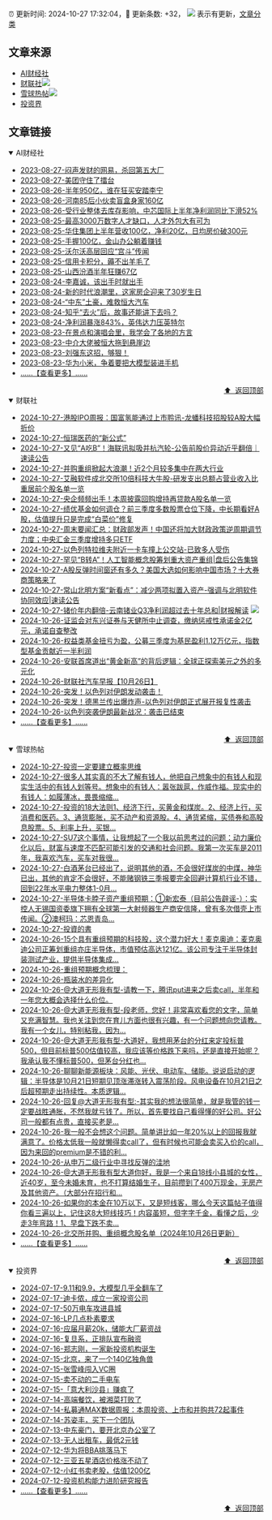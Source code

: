 ##

:alarm_clock: 更新时间: 2024-10-27 17:32:04，:rocket: 更新条数: +32， ![](/assets/dot.png) 表示有更新，[文章分类](/TAGS.md)

## 文章来源

- [AI财经社](#ai财经社)  
- [财联社](#财联社)![](/assets/dot.png)   
- [雪球热帖](#雪球热帖)![](/assets/dot.png)   
- [投资界](#投资界)  

## 文章链接

<details open>
<summary id="ai财经社">
 AI财经社
</summary>


- [2023-08-27-闷声发财的网易，杀回第五大厂](https://www.aicaijing.com.cn/article/18610)  
- [2023-08-27-美团守住了擂台](https://www.aicaijing.com.cn/article/18611)  
- [2023-08-26-半年950亿，谁在狂买安踏李宁](https://www.aicaijing.com.cn/article/18607)  
- [2023-08-26-河南85后小伙卖盲盒身家160亿](https://www.aicaijing.com.cn/article/18608)  
- [2023-08-26-受行业整体去库存影响，中芯国际上半年净利润同比下滑52%](https://www.aicaijing.com.cn/article/18609)  
- [2023-08-25-最高3000万数字人才缺口，人才外包大有可为](https://www.aicaijing.com.cn/article/18601)  
- [2023-08-25-华住集团上半年营收100亿，净利20亿，日均房价破300元](https://www.aicaijing.com.cn/article/18602)  
- [2023-08-25-手握100亿，金山办公躺着赚钱](https://www.aicaijing.com.cn/article/18603)  
- [2023-08-25-沃尔沃高层回应“宫斗”传闻](https://www.aicaijing.com.cn/article/18604)  
- [2023-08-25-信用卡积分，薅不出羊毛了](https://www.aicaijing.com.cn/article/18605)  
- [2023-08-25-山西汾酒半年狂赚67亿](https://www.aicaijing.com.cn/article/18606)  
- [2023-08-24-李嘉诚，该出手时就出手](https://www.aicaijing.com.cn/article/18596)  
- [2023-08-24-新的时代浪潮里，这家房企迎来了30岁生日](https://www.aicaijing.com.cn/article/18597)  
- [2023-08-24-“中东”土豪，难救恒大汽车](https://www.aicaijing.com.cn/article/18598)  
- [2023-08-24-知乎“去火”后，故事还能讲下去吗？](https://www.aicaijing.com.cn/article/18599)  
- [2023-08-24-净利润暴涨843%，英伟达力压英特尔](https://www.aicaijing.com.cn/article/18600)  
- [2023-08-23-在景点和演唱会里，我学会了各地的方言](https://www.aicaijing.com.cn/article/18591)  
- [2023-08-23-中介大佬被恒大拖到悬崖边](https://www.aicaijing.com.cn/article/18592)  
- [2023-08-23-刘强东这招，够狠！](https://www.aicaijing.com.cn/article/18593)  
- [2023-08-23-华为小米，争着要把大模型装进手机](https://www.aicaijing.com.cn/article/18594)  
- [......【查看更多】......](/details/AI财经社.md)

<div align="right"><a href="#文章来源">⬆ &nbsp;返回顶部</a></div>
</details>

<details open>
<summary id="财联社">
 财联社
</summary>


- [2024-10-27-港股IPO周报：国富氢能通过上市聆讯-龙蟠科技招股较A股大幅折价](https://www.cls.cn/detail/1838590)  
- [2024-10-27-恒瑞医药的“新公式”](https://www.cls.cn/detail/1838789)  
- [2024-10-27-又见“A吃B”！海联讯拟吸并杭汽轮-公告前股价异动近乎翻倍｜速读公告](https://www.cls.cn/detail/1838787)  
- [2024-10-27-并购重组掀起大浪潮！近2个月较多集中在两大行业](https://www.cls.cn/detail/1838782)  
- [2024-10-27-艾融软件成北交所10倍科技大牛股-研发支出总额占营业收入比重居前个股名单一览](https://www.cls.cn/detail/1838771)  
- [2024-10-27-央企频频出手！本周披露回购增持再贷款A股名单一览](https://www.cls.cn/detail/1838594)  
- [2024-10-27-绩优基金如何调仓？前三季度多数股票仓位下降，中长期看好A股，估值提升只是完成“白菜价”修复](https://www.cls.cn/detail/1838643)  
- [2024-10-27-周末要闻汇总：财政部发声！中国还将加大财政政策逆周期调节力度；中央汇金三季度增持多只ETF](https://www.cls.cn/detail/1838662)  
- [2024-10-27-以色列特拉维夫附近一卡车撞上公交站-已致多人受伤](https://www.cls.cn/detail/1838686)  
- [2024-10-27-罕见“B转A”！人工智能概念股筹划重大资产重组|盘后公告集锦](https://www.cls.cn/detail/1838792)  
- [2024-10-27-A股反弹时间窗还有多久？美国大选如何影响中国市场？十大券商策略来了](https://www.cls.cn/detail/1838815)  
- [2024-10-27-常山北明方案“新看点”：减少两项拟置入资产-强调与北明软件协同效应|速读公告](https://www.cls.cn/detail/1838855)  
- [2024-10-27-锗价年内翻倍-云南锗业Q3净利润超过去十年总和|财报解读](https://www.cls.cn/detail/1838858) ![](/assets/new.png)  
- [2024-10-26-证监会对东兴证券与天健所中止调查，缴纳惩戒性承诺金2亿元，承诺自查整改](https://www.cls.cn/detail/1838307)  
- [2024-10-26-权益类基金扭亏为盈，公募三季度为基民盈利1.12万亿元，指数型基金贡献近一半利润](https://www.cls.cn/detail/1838306)  
- [2024-10-26-安联首席道出“黄金新高”的背后逻辑：全球正探索美元之外的多元化](https://www.cls.cn/detail/1838310)  
- [2024-10-26-财联社汽车早报【10月26日】](https://www.cls.cn/detail/1838244)  
- [2024-10-26-突发！以色列对伊朗发动袭击！](https://www.cls.cn/detail/1838237)  
- [2024-10-26-突发！德黑兰传出爆炸声-以色列对伊朗正式展开报复性袭击](https://www.cls.cn/detail/1838252)  
- [2024-10-26-以色列突袭伊朗最新战况：袭击已结束](https://www.cls.cn/detail/1838297)  
- [......【查看更多】......](/details/财联社.md)

<div align="right"><a href="#文章来源">⬆ &nbsp;返回顶部</a></div>
</details>

<details open>
<summary id="雪球热帖">
 雪球热帖
</summary>


- [2024-10-27-投资一定要建立概率思维](https://xueqiu.com/6146592061/309738478)  
- [2024-10-27-很多人其实真的不大了解有钱人，他把自己想象中的有钱人和现实生活中的有钱人划等号。想象中的有钱人：嚣张跋扈，作威作福。现实中的有钱人：如履薄冰，畏畏缩缩...](https://xueqiu.com/6876843497/309744160)  
- [2024-10-27-投资的18大法则1、经济下行，买黄金和煤炭。2、经济上行，买消费和医药。3、通货膨胀，买不动产和资源股。4、通货紧缩，买债券和高股息股票。5、利率上升，买银...](https://xueqiu.com/3177835719/309728115)  
- [2024-10-27-SU7这个事情，让我想起了一个我以前思考过的问题：动力廉价化以后，财富与速度不匹配可能引发的交通和社会问题。我第一次买车是2011年，我喜欢汽车，买车对我很...](https://xueqiu.com/6876843497/309727373)  
- [2024-10-27-白酒茅台已经出了，说明其他的酒，不会很好煤炭的中煤，神华已出，其他的肯定不会很好，不能赌钢铁三季报要完全回避计算机行业不错，回到22年水平电力整体1-0月...](https://xueqiu.com/8790885129/309735192)  
- [2024-10-27-半导体卡脖子资产重组预期：①新宏泰（目前公告辟谣-）：实控人无锡国资委旗下拥有全球第一大射频器生产商安信隆，曾有多次借壳上市传闻。②澳柯玛：芯恩青岛...](https://xueqiu.com/5849638862/309746159)  
- [2024-10-27-投資的書](https://xueqiu.com/4138302318/309769845)  
- [2024-10-26-15个具有重组预期的科技股，这个潜力好大！麦克奥迪：麦克奥迪公司正筹划重组亦庄半导体，市值预估高达121亿。该公司专注于半导体封装测试产业，提供半导体集成...](https://xueqiu.com/7581902414/309687317)  
- [2024-10-26-重组预期概念梳理：](https://xueqiu.com/4185949384/309713753)  
- [2024-10-26-瓶装水的差异化](https://xueqiu.com/8745459979/309690963)  
- [2024-10-26-@大道无形我有型-请教一下，腾讯put进来之后卖call，半年和一年您大概会选择什么价位。](https://xueqiu.com/6030850692/309685543)  
- [2024-10-26-@大道无形我有型-段老师，您好！非常喜欢看您的文字，简单又充满智慧。我也关注到您在育儿方面也很有兴趣，有一个问题想向您请教。我有一个女儿，特别粘我，因为...](https://xueqiu.com/9336837899/309682878)  
- [2024-10-26-@大道无形我有型-大道好，我想用茅台的分红来定投标普500，但目前标普500估值较高，我应该等价格跌下来吗，还是直接开始呢？我承认我不懂标普500，但茅台分红也...](https://xueqiu.com/1376507766/309679985)  
- [2024-10-26-聊聊新能源板块：风能、光伏、电动车、储能。说说启动的逻辑：半导体是10月21日短期见顶涨滞涨转入震荡阶段。风电设备在10月21日之后超预期走出持续性。本质逻辑...](https://xueqiu.com/7860276567/309673898)  
- [2024-10-26-回复@大道无形我有型:-其实我的想法很简单，就是我管的钱一定要战胜通胀，不然我就亏钱了。所以，首先要找自己看得懂的好公司。好公司一般都有点贵，直接买老是...](https://xueqiu.com/1247347556/309683094)  
- [2024-10-26-我一般不会想这个问题。简单讲比如一年20%以上的回报我就满意了。价格太低我一般就懒得卖call了，但有时候也可能会卖买入价的call，因为来回的premium是不错的利...](https://xueqiu.com/1247347556/309685966)  
- [2024-10-26-从申万二级行业中寻找反弹的洼地](https://xueqiu.com/6146592061/309677326)  
- [2024-10-26-@大道无形我有型大道你好，我是一个来自18线小县城的女性，近40岁，至今未婚未育，也不打算结婚生子，目前攒到了400万现金，无房产及其他资产。（大部分在招行和...](https://xueqiu.com/2228794680/309695436)  
- [2024-10-26-如果你的本金在10万以下，又是短线客，哪么今天这篇帖子值得你看三遍以上，记住这8大短线技巧！内容虽短，但字字千金，看懂之后，少走3年弯路！1、早盘下跌不卖...](https://xueqiu.com/1461471898/309684225)  
- [2024-10-26-北交所并购、重组概念股名单（2024年10月26日更新）](https://xueqiu.com/5341678181/309700024)  
- [......【查看更多】......](/details/雪球热帖.md)

<div align="right"><a href="#文章来源">⬆ &nbsp;返回顶部</a></div>
</details>

<details open>
<summary id="投资界">
 投资界
</summary>


- [2024-07-17-9.11和9.9，大模型几乎全翻车了](https://posts.careerengine.us/p/6697778c44726b29bffa3a09)  
- [2024-07-17-迪卡侬，成立一家投资公司](https://posts.careerengine.us/p/6697778c44726b29bffa3a01)  
- [2024-07-17-50万电车攻进县城](https://posts.careerengine.us/p/6697779c831e1d29eea44253)  
- [2024-07-16-LP几点朴素要求](https://posts.careerengine.us/p/669636a8720ed522248054dc)  
- [2024-07-16-应届月薪20k，储能大厂薪资战](https://posts.careerengine.us/p/669636a8720ed522248054d4)  
- [2024-07-16-复旦系，正排队宣布融资](https://posts.careerengine.us/p/66963699cb38e136a496986c)  
- [2024-07-16-郑志刚，一家新投资机构诞生](https://posts.careerengine.us/p/66963699cb38e136a4969874)  
- [2024-07-15-北京，来了一个140亿独角兽](https://posts.careerengine.us/p/6694db59a0c3ac562b61f9af)  
- [2024-07-15-张雪峰闯入VC圈](https://posts.careerengine.us/p/6694db59a0c3ac562b61f9b7)  
- [2024-07-15-卖不动的二手电车](https://posts.careerengine.us/p/6694db6836b2f1565d9b541a)  
- [2024-07-15-「意大利沙县」赚疯了](https://posts.careerengine.us/p/6694db6836b2f1565d9b5422)  
- [2024-07-14-高端餐饮，被湘菜打败了](https://posts.careerengine.us/p/6693862333c6e710d0bf9dc4)  
- [2024-07-14-私募通MAX数据周报：本周投资、上市和并购共72起事件](https://posts.careerengine.us/p/6693862333c6e710d0bf9dcc)  
- [2024-07-14-苏姿丰，买下一个团队](https://posts.careerengine.us/p/6693861481427510b2b9c123)  
- [2024-07-13-中东豪门，要开北京办公室了](https://posts.careerengine.us/p/66922794a876f80d113b51fe)  
- [2024-07-13-无人出租车，最低2元钱](https://posts.careerengine.us/p/669227b82202ae0dfac5d713)  
- [2024-07-12-华为将BBA挑落马下](https://posts.careerengine.us/p/6690a6c68082df14ead7eaac)  
- [2024-07-12-三亚五星酒店价格涨不动了](https://posts.careerengine.us/p/6690a6c68082df14ead7eaa4)  
- [2024-07-12-小红书卖老股，估值1200亿](https://posts.careerengine.us/p/6690a6b756b00014bcc00e8f)  
- [2024-07-12-投资机构能力进阶研究报告](https://posts.careerengine.us/p/6690a6b756b00014bcc00e87)  
- [......【查看更多】......](/details/投资界.md)

<div align="right"><a href="#文章来源">⬆ &nbsp;返回顶部</a></div>
</details>
